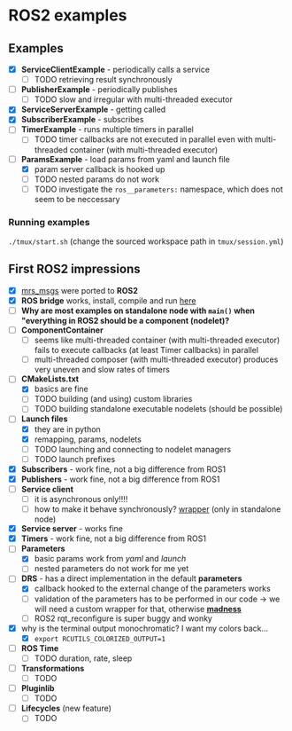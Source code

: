 # ROS2 examples

## Examples

* [X] **ServiceClientExample** - periodically calls a service
  * [ ] TODO retrieving result synchronously
* [ ] **PublisherExample** - periodically publishes
  * [ ] TODO slow and irregular with multi-threaded executor
* [X] **ServiceServerExample** - getting called
* [X] **SubscriberExample** - subscribes
* [ ] **TimerExample** - runs multiple timers in parallel
  * [ ] TODO timer callbacks are not executed in parallel even with multi-threaded container (with multi-threaded executor)
* [ ] **ParamsExample** - load params from yaml and launch file
  * [X] param server callback is hooked up
  * [ ] TODO nested params do not work
  * [ ] TODO investigate the `ros__parameters:` namespace, which does not seem to be neccessary

### Running examples

`./tmux/start.sh` (change the sourced workspace path in `tmux/session.yml`)

## First ROS2 impressions

* [X] [mrs_msgs](https://github.com/ctu-mrs/mrs_msgs) were ported to **ROS2**
* [X] **ROS bridge** works, install, compile and run [here](https://github.com/ctu-mrs/uav_core/tree/master/installation/ros2)
* [ ] **Why are most examples on standalone node with `main()` when "everything in ROS2 should be a component (nodelet)?**
* [ ] **ComponentContainer**
  * [ ] seems like multi-threaded container (with multi-threaded executor) fails to execute callbacks (at least Timer callbacks) in parallel
  * [ ] multi-threaded composer (with multi-threaded executor) produces very uneven and slow rates of timers
* [ ] **CMakeLists.txt**
  * [X] basics are fine
  * [ ] TODO building (and using) custom libraries
  * [ ] TODO building standalone executable nodelets (should be possible)
* [ ] **Launch files**
  * [X] they are in python
  * [X] remapping, params, nodelets
  * [ ] TODO launching and connecting to nodelet managers
  * [ ] TODO launch prefixes
* [X] **Subscribers** - work fine, not a big difference from ROS1
* [X] **Publishers** - work fine, not a big difference from ROS1
* [ ] **Service client**
  * [ ] it is asynchronous only!!!!
  * [ ] how to make it behave synchronously? [wrapper](https://answers.ros.org/question/343279/ros2-how-to-implement-a-sync-service-client-in-a-node/?answer=366458#post-id-366458) (only in standalone node)
* [X] **Service server** - works fine
* [X] **Timers** - work fine, not a big difference from ROS1
* [ ] **Parameters**
  * [X] basic params work from _yaml_ and _launch_
  * [ ] nested parameters do not work for me yet
* [ ] **DRS** - has a direct implementation in the default **parameters**
  * [X] callback hooked to the external change of the parameters works
  * [ ] validation of the parameters has to be performed in our code -> we will need a custom wrapper for that, otherwise [**madness**](https://github.com/alsora/ros2-code-examples/blob/master/simple_parameter/src/simple_parameter_server_node.cpp)
  * [ ] ROS2 rqt_reconfigure is super buggy and wonky
* [X] why is the terminal output monochromatic? I want my colors back...
  * [X] `export RCUTILS_COLORIZED_OUTPUT=1`
* [ ] **ROS Time**
  * [ ] TODO duration, rate, sleep
* [ ] **Transformations**
  * [ ] TODO
* [ ] **Pluginlib**
  * [ ] TODO
* [ ] **Lifecycles** (new feature)
  * [ ] TODO
